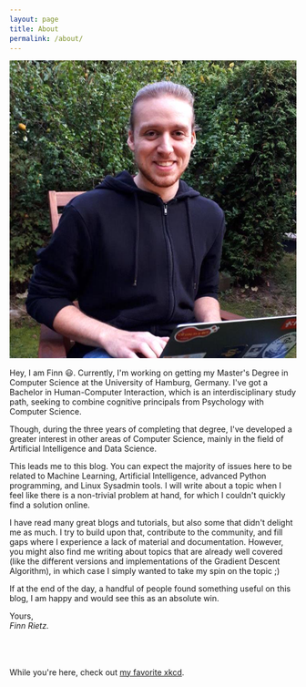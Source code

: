 ```yaml
---
layout: page
title: About
permalink: /about/
---
```


<img src="/assets/img/me.jpg" class="author-pic">
<p> Hey, I am Finn 😃. Currently, I'm working on getting my Master's Degree in Computer Science at the University of Hamburg, Germany. I've got a Bachelor in Human-Computer Interaction, which is an interdisciplinary study path, seeking to combine cognitive principals from Psychology with Computer Science. </p>

<p> Though, during the three years of completing that degree, I've developed a greater interest in other areas of Computer Science, mainly in the field of Artificial Intelligence and Data Science. </p>

<p> This leads me to <span class="text-highlight-red">this blog</span>. You can expect the majority of issues here to be related to Machine Learning, Artificial Intelligence, advanced Python programming, and Linux Sysadmin tools. I will write about a topic when I feel like there is a non-trivial problem at hand, for which I couldn't quickly find a solution online. </p>

<p> I have read many great blogs and tutorials, but also some that didn't delight me as much. I try to build upon that, contribute to the community, and fill gaps where I experience a lack of material and documentation. However, you might also find me writing about topics that are already well covered (like the different versions and implementations of the Gradient Descent Algorithm), in which case I simply wanted to take my spin on the topic ;) </p>

<p> If at the end of the day, a handful of people found something useful on this blog, I am happy and would see this as an absolute win. <p/>

<p> Yours,<br>
<i>Finn Rietz.</i> </p>
<br>
<br>
<br>
While you're here, check out <a href="https://imgs.xkcd.com/comics/exploits_of_a_mom.png">my favorite xkcd</a>.

